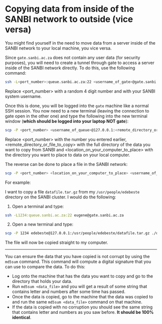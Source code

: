 # Copying data from inside of the SANBI network to outside (vice versa)

You might find yourself in the need to move data from a server inside of the SANBI network to your local machine, you vice versa.

Since `gate.sanbi.ac.za` does not contain any user data (for security purposes), you will need to create a tunnel through gate to access a server inside of the SANBI network directly. To do this, use the following command:

```bash
ssh -L<port_number>:queue.sanbi.ac.za:22 <username_of_gate>@gate.sanbi.ac.za
```
Replace <port_number> with a random 4 digit number and <username> with your SANBI system username.

Once this is done, you will be logged into the `gate` machine like a normal SSH session. You now need to a new terminal (leaving the connection to gate open in the other one) and type the following into the new terminal window (**which should be logged into your laptop NOT gate**):

```bash
scp -P <port_number> <username_of_queue>@127.0.0.1:<remote_directory_or_file_to_copy> <location_on_your_computer_to_place>
```
Replace <port_number> with the number you entered earlier, <remote_directory_or_file_to_copy> with the full directory of the data you want to copy from SANBI and <location_on_your_computer_to_place> with the directory you want to place to data on your local computer.

The reverse can be done to place a file in the SANBI network:

```bash
scp -P <port_number> <location_on_your_computer_to_place> <username_of_queue>@127.0.0.1:<remote_directory_or_file_to_copy>
````

For example:

I want to copy a file `datafile.tar.gz` from my `/usr/people/edebeste` directory on the SANBI cluster. I would do the following:

1. Open a terminal and type:

```bash
ssh -L1234:queue.sanbi.ac.za:22 eugene@gate.sanbi.ac.za
```

2. Open a new terminal and type:

```bash
scp -P 1234 edebeste@127.0.0.1:/usr/people/edebeste/datafile.tar.gz ./datafile.tar.gz
```
The file will now be copied straight to my computer.

---

You can ensure the data that you have copied is not corrupt by using the `md5sum` command. This command will compute a digital signature that you can use to compare the data. To do this:

- Log onto the machine that has the data you want to copy and go to the directory that holds your data.
- Run `md5sum <data_file>` and you will get a result of some string that contains letter and numbers after some time has passed.
- Once the data is copied, go to the machine that the data was copied to and run the same `md5sum <data_file>` command on that machine.
- If the data is copied with no corruption you should see the same string that contains letter and numbers as you saw before. **It should be 100% identical**.